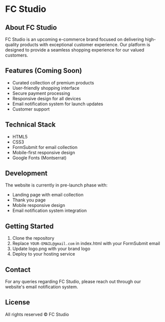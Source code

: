 # FC Studio

## About FC Studio

FC Studio is an upcoming e-commerce brand focused on delivering high-quality products with exceptional customer experience. Our platform is designed to provide a seamless shopping experience for our valued customers.

## Features (Coming Soon)

- Curated collection of premium products
- User-friendly shopping interface
- Secure payment processing
- Responsive design for all devices
- Email notification system for launch updates
- Customer support

## Technical Stack

- HTML5
- CSS3
- FormSubmit for email collection
- Mobile-first responsive design
- Google Fonts (Montserrat)

## Development

The website is currently in pre-launch phase with:
- Landing page with email collection
- Thank you page
- Mobile responsive design
- Email notification system integration

## Getting Started

1. Clone the repository
2. Replace `YOUR-EMAIL@gmail.com` in index.html with your FormSubmit email
3. Update logo.png with your brand logo
4. Deploy to your hosting service

## Contact

For any queries regarding FC Studio, please reach out through our website's email notification system.

## License

All rights reserved © FC Studio

